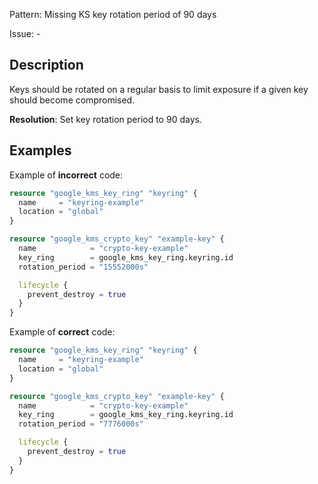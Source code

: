 Pattern: Missing KS key rotation period of 90 days

Issue: -

## Description

Keys should be rotated on a regular basis to limit exposure if a given key should become compromised.

**Resolution**: Set key rotation period to 90 days.

## Examples

Example of **incorrect** code:

```terraform
resource "google_kms_key_ring" "keyring" {
  name     = "keyring-example"
  location = "global"
}

resource "google_kms_crypto_key" "example-key" {
  name            = "crypto-key-example"
  key_ring        = google_kms_key_ring.keyring.id
  rotation_period = "15552000s"

  lifecycle {
    prevent_destroy = true
  }
}
```

Example of **correct** code:

```terraform
resource "google_kms_key_ring" "keyring" {
  name     = "keyring-example"
  location = "global"
}

resource "google_kms_crypto_key" "example-key" {
  name            = "crypto-key-example"
  key_ring        = google_kms_key_ring.keyring.id
  rotation_period = "7776000s"

  lifecycle {
    prevent_destroy = true
  }
}
```